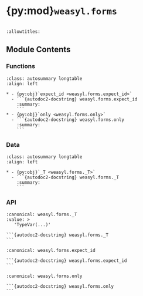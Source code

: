 # {py:mod}`weasyl.forms`

```{py:module} weasyl.forms
```

```{autodoc2-docstring} weasyl.forms
:allowtitles:
```

## Module Contents

### Functions

````{list-table}
:class: autosummary longtable
:align: left

* - {py:obj}`expect_id <weasyl.forms.expect_id>`
  - ```{autodoc2-docstring} weasyl.forms.expect_id
    :summary:
    ```
* - {py:obj}`only <weasyl.forms.only>`
  - ```{autodoc2-docstring} weasyl.forms.only
    :summary:
    ```
````

### Data

````{list-table}
:class: autosummary longtable
:align: left

* - {py:obj}`_T <weasyl.forms._T>`
  - ```{autodoc2-docstring} weasyl.forms._T
    :summary:
    ```
````

### API

````{py:data} _T
:canonical: weasyl.forms._T
:value: >
   'TypeVar(...)'

```{autodoc2-docstring} weasyl.forms._T
```

````

````{py:function} expect_id(s: str) -> int
:canonical: weasyl.forms.expect_id

```{autodoc2-docstring} weasyl.forms.expect_id
```
````

````{py:function} only(iterable: typing.Iterable[weasyl.forms._T]) -> weasyl.forms._T
:canonical: weasyl.forms.only

```{autodoc2-docstring} weasyl.forms.only
```
````
